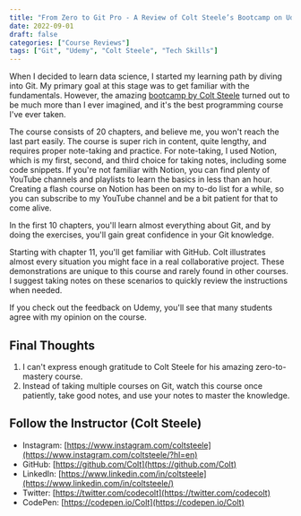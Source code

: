 ```yaml
---
title: "From Zero to Git Pro - A Review of Colt Steele’s Bootcamp on Udemy"
date: 2022-09-01
draft: false
categories: ["Course Reviews"]
tags: ["Git", "Udemy", "Colt Steele", "Tech Skills"]
---
```

When I decided to learn data science, I started my learning path by diving into Git. My primary goal at this stage was to get familiar with the fundamentals. However, the amazing [bootcamp by Colt Steele](https://www.udemy.com/course/git-and-github-bootcamp/#instructor-1) turned out to be much more than I ever imagined, and it's the best programming course I've ever taken.

The course consists of 20 chapters, and believe me, you won't reach the last part easily. The course is super rich in content, quite lengthy, and requires proper note-taking and practice. For note-taking, I used Notion, which is my first, second, and third choice for taking notes, including some code snippets. If you're not familiar with Notion, you can find plenty of YouTube channels and playlists to learn the basics in less than an hour. Creating a flash course on Notion has been on my to-do list for a while, so you can subscribe to my YouTube channel and be a bit patient for that to come alive.

In the first 10 chapters, you'll learn almost everything about Git, and by doing the exercises, you'll gain great confidence in your Git knowledge.

Starting with chapter 11, you'll get familiar with GitHub. Colt illustrates almost every situation you might face in a real collaborative project. These demonstrations are unique to this course and rarely found in other courses. I suggest taking notes on these scenarios to quickly review the instructions when needed.

If you check out the feedback on Udemy, you'll see that many students agree with my opinion on the course.

## Final Thoughts

1. I can't express enough gratitude to Colt Steele for his amazing zero-to-mastery course.
2. Instead of taking multiple courses on Git, watch this course once patiently, take good notes, and use your notes to master the knowledge.

## Follow the Instructor (Colt Steele)

- Instagram: [https://www.instagram.com/coltsteele](https://www.instagram.com/coltsteele/?hl=en)
- GitHub: [https://github.com/Colt](https://github.com/Colt)
- LinkedIn: [https://www.linkedin.com/in/coltsteele](https://www.linkedin.com/in/coltsteele/)
- Twitter: [https://twitter.com/codecolt](https://twitter.com/codecolt)
- CodePen: [https://codepen.io/Colt](https://codepen.io/Colt)